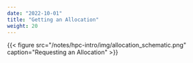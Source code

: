 ```yaml
---
date: "2022-10-01"
title: "Getting an Allocation"
weight: 20
---
```


{{< figure src="/notes/hpc-intro/img/allocation_schematic.png" caption="Requesting an Allocation" >}}

